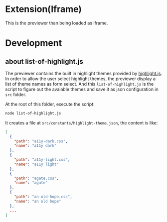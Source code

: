 # Extension(Iframe)

This is the previewer than being loaded as iframe.

# Development

## about list-of-highlight.js

The previewer contains the built in highlight themes provided by [highlight.js](https://highlightjs.org/). In order to allow the user select highlight themes, the previewer display a list of theme names as form select. And this `list-of-highlight.js` is the script to figure out the avaiable themes and save it as json configuration in `src` folder.

At the root of this folder, execute the script:

```bash
node list-of-highlight.js
```

It creates a file at `src/constants/highlight-theme.json`, the content is like:

```json
[
  {
    "path": "a11y-dark.css",
    "name": "a11y dark"
  },
  {
    "path": "a11y-light.css",
    "name": "a11y light"
  },
  {
    "path": "agate.css",
    "name": "agate"
  },
  {
    "path": "an-old-hope.css",
    "name": "an old hope"
  },
  ...
]
```

